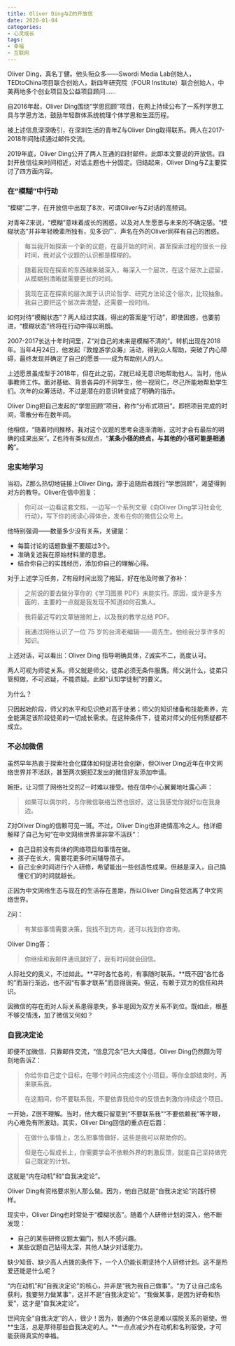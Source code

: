 ```yaml
---
title: Oliver Ding与Z的开放信
date: 2020-01-04
categories:
- 心灵成长
tags:
- 幸福
- 互联网
---
```


Oliver Ding，真名丁健。他头衔众多——Swordi Media Lab创始人，TEDtoChina项目联合创始人，新四年研究院（FOUR Institute）联合创始人，中美两地多个创业项目及公益项目顾问……

自2016年起，Oliver Ding围绕“学思回顾”项目，在网上持续公布了一系列学思工具与学思方法，鼓励年轻群体系统梳理个体学思和生涯历程。

被上述信息深深吸引，在深圳生活的青年Z与Oliver Ding取得联系。两人在2017-2018年间陆续通过邮件交流。

2019年底，Oliver Ding公开了两人互通的四封邮件。此即本文要说的开放信。四封开放信往来时间相近，对话主题也十分固定。归结起来，Oliver Ding与Z主要探讨了四方面内容。


### 在“模糊”中行动 ###

“模糊”二字，在开放信中出现了8次，可谓Oliver与Z对话的高频词。

对青年Z来说，“模糊”意味着成长的困惑，以及对人生愿景与未来的不确定感。“模糊状态”并非年轻晚辈所独有，见多识广、声名在外的Oliver同样有自己的困惑。

> 每当我开始探索一个新的议题，在最开始的时间，甚至探索过程的很长一段时间，我对这个议题的认识都是模糊的。

> 随着我现在探索的东西越来越深入，每深入一个层次，在这个层次上逗留，从模糊到清晰就需要更长的时间。

> 我现在正在探索的层次属于认识论哲学、研究方法论这个层次，比较抽象。我自己要把这个层次弄清楚，还需要一段时间。

如何对待“模糊状态”？两人经过实践，得出的答案是“行动”，即使困惑，也要前进，“模糊状态”终将在行动中得以明朗。

2007-2017长达十年时间里，Z“对自己的未来是模糊不清的”。转机出现在2018年。当年4月24日，他发起『敦煌游学众筹』活动，得到众人帮助，突破了内心障碍，最终发现并确定了自己的愿景——成为帮助别人的人。

上述愿景虽成型于2018年，但在此之前，Z就已经无意识地帮助他人。当时，他从事教师工作。面对基础、背景各异的不同学生，他一视同仁，尽己所能地帮助学生们。次年的众筹活动，不过是潜在的意识转变成了明确的指示。

Oliver Ding把自己发起的“学思回顾”项目，称作“分布式项目”。即把项目完成的时间，零散分布在数年间。

他相信，“随着时间推移，我对这个议题的思考会逐渐清晰，这时才会有最后的明确的成果出来”。Z也持有类似观点，“**某条小径的终点，与其他的小径可能是相通的**”。

### 忠实地学习 ###

当初，Z那么热切地链接上Oliver Ding，源于追随后者践行“学思回顾”，渴望得到对方的教导。Oliver在信中回复：

> 你可以一边看这套文档，一边写一个系列文章《向Oliver Ding学习社会化行动》，写下你的阅读心得体会，发布在你的微信公众号上。

他特别强调——数量多少没有关系，关键是：

- 每篇讨论的话题数量不要超过3个。
- 准确复述我在原始材料里的意思。
-  结合你自己的实践经历，添加你自己的理解心得。

对于上述学习任务，Z有段时间出现了拖延，好在他及时做了弥补：

> 之前说的要去做分享你的《学习图景 PDF》未能实行。原因，或许是多方面的，主要的一点就是我发现不知道如何召集人。

> 我将最近写的文章链接附上，以及我的教学总结 PDF。

> 我通过网络认识了一位 75 岁的台湾老编辑——周先生。他给我分享许多的知识。

上述对话，可以看出：Oliver Ding 指导明确具体，Z诚实不二，高度认可。

两人可视为师徒关系。师父就是师父，徒弟必须无条件服膺。师父说什么，徒弟只管照做，不可迟疑，不能质疑。此即“认知学徒制”的要义。

为什么？

只因起始阶段，师父的水平和见识绝对高于徒弟；师父的知识储备和技能素养，完全能满足该阶段徒弟的一切成长需求。在这种条件下，徒弟对师父的任何质疑都不成立。

### 不必加微信 ###

虽然早年热衷于探索社会化媒体如何促进社会创新，但Oliver Ding近年在中文网络世界并不活跃，甚至两次婉拒Z发出的微信好友添加申请。

婉拒，让习惯了网络社交的Z一时难以接受。他在信中小心翼翼地吐露心声：

> 如果可以偶尔的，与你微信联络当然也很好。这让我感觉你就好似在我身边。

Z对Oliver Ding的信赖可见一斑。不过，Oliver Ding也非绝情高冷之人。他详细解释了自己为何“在中文网络世界里非常不活跃”：

- 自己目前没有具体的网络项目和事情在做。
- 孩子在长大，需要花更多时间辅导孩子。
- 自己业余时间进行个人研修，希望能出一些创造性成果。但越是深入，自己搞懂它们的时间就越长。

正因为中文网络生态与现在的生活存在差距，所以Oliver Ding自觉远离了中文网络世界。

Z问：

> 有某些事情需要决策，我找不到方向，还可以找到你咨询。

Oliver Ding答：

> 你继续和我邮件通讯就好了，我有时间就会回信。

人际社交的奥义，不过如此。**平时各忙各的，有事随时联系。**既不因“各忙各的”而渐行渐远，也不因“有事才联系”而显得唐突。但这，有赖于双方的信任和共识。

因微信的存在而对人际关系患得患失，多半是因为双方关系不到位。既如此，根基不够交情浅，加了微信又何如？

### 自我决定论 ###

即便不加微信、只靠邮件交流，“信息冗余”已大大降低，Oliver Ding仍然颇为苛刻地告诉Z：

> 你给你自己定个目标，在哪个时间点完成这个小项目。等你全部结束时，再来联系我。
> 
> 在这期间，你不要联系我，不要依靠我给你的反馈去刺激你持续这个项目。

一开始，Z很不理解。当时，他大概只留意到“不要联系我”“不要依赖我”等字眼，内心难免有所波动。其实，Oliver Ding回信的重点在后面：

> 在做什么事情上，怎么把事情做好，这些是我可以帮助你的。
> 
> 但是在心智成长上，你需要学会不依赖外界的刺激反馈，就能自己坚持做完自己既定的计划。

这就是“内在动机”和“自我决定论”。

Oliver Ding有资格要求别人那么做。因为，他自己就是“自我决定论”的践行榜样。

现实中，Oliver Ding也时常处于“模糊状态”。随着个人研修计划的深入，他不断发现：

- 自己的某些研修议题太偏门，别人不感兴趣。
- 某些议题自己钻得太深，其他人缺少对话能力。

缺少知音、缺少高人点拨的条件下，一个人仍能长期坚持个人研修计划。这不是热爱还能是什么呢？

“内在动机”和“自我决定论”的核心，并非是“我为我自己做事”。“为了让自己成名获利，我要努力做某事”，这并不是“自我决定论”。“我做某事，是因为好奇和热爱”，这才是“自我决定论”。

世间完全“自我决定”的人，很少！因为，普通的个体总是难以摆脱关系的驱使。但**生活，总是厚待那些自我决定的人。**一点点减少外在动机和名利驱使，才可能获得真实的幸福。
